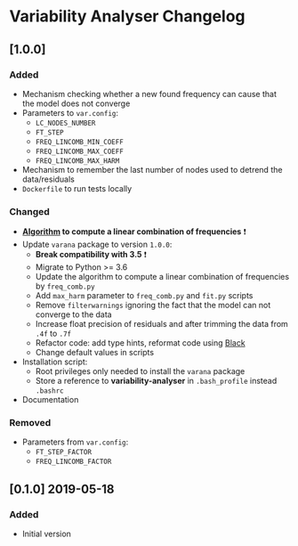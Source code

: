 # Variability Analyser Changelog
## [1.0.0]
### Added
* Mechanism checking whether a new found frequency can cause that the model does not converge
* Parameters to `var.config`:
  * `LC_NODES_NUMBER`
  * `FT_STEP`
  * `FREQ_LINCOMB_MIN_COEFF`
  * `FREQ_LINCOMB_MAX_COEFF`
  * `FREQ_LINCOMB_MAX_HARM`
* Mechanism to remember the last number of nodes used to detrend the data/residuals
* `Dockerfile` to run tests locally

### Changed
* **[Algorithm] to compute a linear combination of frequencies** :exclamation:
* Update `varana` package to version `1.0.0`:
  * **Break compatibility with 3.5** :exclamation:
  * Migrate to Python >= 3.6
  * Update the algorithm to compute a linear combination of frequencies by `freq_comb.py`
  * Add `max_harm` parameter to `freq_comb.py` and `fit.py` scripts
  * Remove `filterwarnings` ignoring the fact that the model can not converge to the data
  * Increase float precision of residuals and after trimming the data from `.4f` to `.7f`
  * Refactor code: add type hints, reformat code using [Black]
  * Change default values in scripts
* Installation script:
  * Root privileges only needed to install the `varana` package
  * Store a reference to **variability-analyser** in `.bash_profile` instead `.bashrc`
* Documentation

### Removed
* Parameters from `var.config`:
  * `FT_STEP_FACTOR`
  * `FREQ_LINCOMB_FACTOR`

## [0.1.0] 2019-05-18
### Added
* Initial version

[Algorithm]: doc/usage.md#frequencies
[Black]: https://github.com/psf/black
